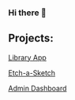 ### Hi there 👋

## Projects:
[Library App](https://spacefriend.github.io/library-app/index.html)

[Etch-a-Sketch](https://spacefriend.github.io/etch-a-sketch/)

[Admin Dashboard](https://spacefriend.github.io/admin-dashboard/)
